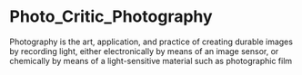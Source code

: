 # Photo_Critic_Photography

Photography is the art, application, and practice of creating durable images by recording light, either electronically by means of an image sensor, or chemically by means of a light-sensitive material such as photographic film
